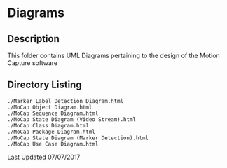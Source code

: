 # Diagrams

## Description
This folder contains UML Diagrams pertaining to the design of the Motion Capture software

## Directory Listing
	./Marker Label Detection Diagram.html
	./MoCap Object Diagram.html
	./MoCap Sequence Diagram.html
	./MoCap State Diagram (Video Stream).html
	./MoCap Class Diagram.html
	./MoCap Package Diagram.html
	./MoCap State Diagram (Marker Detection).html
	./MoCap Use Case Diagram.html
Last Updated 07/07/2017